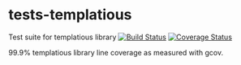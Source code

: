 # tests-templatious
Test suite for templatious library
[![Build Status](https://travis-ci.org/davidkazlauskas/tests-templatious.svg?branch=master)](https://travis-ci.org/davidkazlauskas/tests-templatious)
[![Coverage Status](https://coveralls.io/repos/davidkazlauskas/tests-templatious/badge.svg?branch=master)](https://coveralls.io/r/davidkazlauskas/tests-templatious?branch=master)

99.9% templatious library line coverage as measured with gcov.
